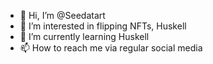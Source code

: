 - 👋 Hi, I’m @Seedatart
- 👀 I’m interested in flipping NFTs, Huskell
- 🌱 I’m currently learning Huskell
- 📫 How to reach me via regular social media

<!---
Seedatart/Seedatart is a ✨ special ✨ repository because its `README.md` (this file) appears on your GitHub profile.
You can click the Preview link to take a look at your changes.
--->
